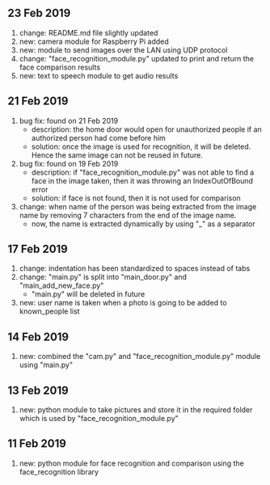 ## 23 Feb 2019
1. change: README.md file slightly updated
2. new: camera module for Raspberry Pi added
3. new: module to send images over the LAN using UDP protocol
4. change: "face_recognition_module.py" updated to print and return the face comparison results
5. new: text to speech module to get audio results

## 21 Feb 2019
1. bug fix: found on 21 Feb 2019
    - description: the home door would open for unauthorized people if an authorized person had come before him
    - solution: once the image is used for recognition, it will be deleted. Hence the same image can not be reused in future.
2. bug fix: found on 19 Feb 2019
    - description: if "face_recognition_module.py" was not able to find a face in the image taken, then it was throwing an IndexOutOfBound error
    - solution: if face is not found, then it is not used for comparison
3. change: when name of the person was being extracted from the image name by removing 7 characters from the end of the image name.
    - now, the name is extracted dynamically by using "\_" as a separator

## 17 Feb 2019
1. change: indentation has been standardized to spaces instead of tabs
2. change: "main.py" is split into "main_door.py" and "main_add_new_face.py"
    - "main.py" will be deleted in future
3. new: user name is taken when a photo is going to be added to known_people list

## 14 Feb 2019
1. new: combined the "cam.py" and "face_recognition_module.py" module using "main.py"

## 13 Feb 2019
1. new: python module to take pictures and store it in the required folder which is used by "face_recognition_module.py"

## 11 Feb 2019
1. new: python module for face recognition and comparison using the face_recognition library
